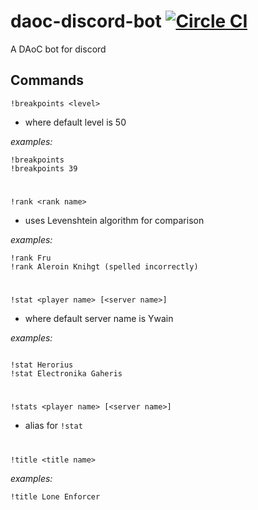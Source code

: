 # daoc-discord-bot [![Circle CI](https://circleci.com/gh/farism/daoc-discord-bot/tree/master.svg?style=svg)](https://circleci.com/gh/farism/daoc-discord-bot/tree/master)

A DAoC bot for discord

## Commands
`!breakpoints <level>`
- where default level is 50

_examples:_
```
!breakpoints
!breakpoints 39
```

#  

`!rank <rank name>`
- uses Levenshtein algorithm for comparison

_examples:_
```
!rank Fru
!rank Aleroin Knihgt (spelled incorrectly)
```

#  

`!stat <player name> [<server name>]`
- where default server name is Ywain

_examples:_
```

!stat Herorius
!stat Electronika Gaheris
```

#  

`!stats <player name> [<server name>]`
- alias for `!stat`

#  

`!title <title name>`

_examples:_

```
!title Lone Enforcer
```
